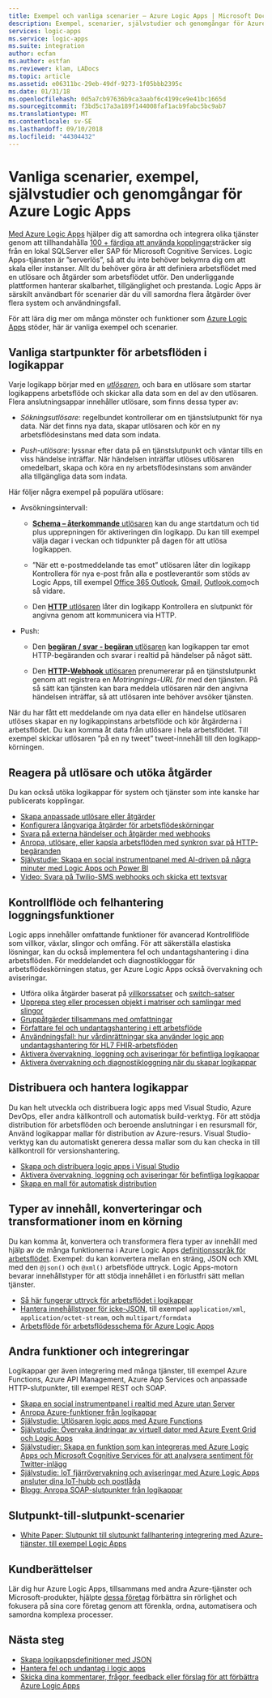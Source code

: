 ```yaml
---
title: Exempel och vanliga scenarier – Azure Logic Apps | Microsoft Docs
description: Exempel, scenarier, självstudier och genomgångar för Azure Logic Apps
services: logic-apps
ms.service: logic-apps
ms.suite: integration
author: ecfan
ms.author: estfan
ms.reviewer: klam, LADocs
ms.topic: article
ms.assetid: e06311bc-29eb-49df-9273-1f05bbb2395c
ms.date: 01/31/18
ms.openlocfilehash: 0d5a7cb97636b9ca3aabf6c4199ce9e41bc1665d
ms.sourcegitcommit: f3bd5c17a3a189f144008faf1acb9fabc5bc9ab7
ms.translationtype: MT
ms.contentlocale: sv-SE
ms.lasthandoff: 09/10/2018
ms.locfileid: "44304432"
---
```

# <a name="common-scenarios-examples-tutorials-and-walkthroughs-for-azure-logic-apps"></a>Vanliga scenarier, exempel, självstudier och genomgångar för Azure Logic Apps

[Med Azure Logic Apps](../logic-apps/logic-apps-overview.md) hjälper dig att samordna och integrera olika tjänster genom att tillhandahålla [100 + färdiga att använda kopplingar](../connectors/apis-list.md)sträcker sig från en lokal SQLServer eller SAP för Microsoft Cognitive Services. Logic Apps-tjänsten är ”serverlös”, så att du inte behöver bekymra dig om att skala eller instanser. Allt du behöver göra är att definiera arbetsflödet med en utlösare och åtgärder som arbetsflödet utför. Den underliggande plattformen hanterar skalbarhet, tillgänglighet och prestanda. Logic Apps är särskilt användbart för scenarier där du vill samordna flera åtgärder över flera system och användningsfall.

För att lära dig mer om många mönster och funktioner som [Azure Logic Apps](../logic-apps/logic-apps-overview.md) stöder, här är vanliga exempel och scenarier.

## <a name="popular-starting-points-for-logic-app-workflows"></a>Vanliga startpunkter för arbetsflöden i logikappar

Varje logikapp börjar med en [ *utlösaren*](../logic-apps/logic-apps-overview.md#logic-app-concepts), och bara en utlösare som startar logikappens arbetsflöde och skickar alla data som en del av den utlösaren. Flera anslutningsappar innehåller utlösare, som finns dessa typer av:

* *Sökningsutlösare*: regelbundet kontrollerar om en tjänstslutpunkt för nya data. När det finns nya data, skapar utlösaren och kör en ny arbetsflödesinstans med data som indata.

* *Push-utlösare*: lyssnar efter data på en tjänstslutpunkt och väntar tills en viss händelse inträffar. När händelsen inträffar utlöses utlösaren omedelbart, skapa och köra en ny arbetsflödesinstans som använder alla tillgängliga data som indata.

Här följer några exempel på populära utlösare:

* Avsökningsintervall: 

  * [**Schema – återkommande** utlösaren](../connectors/connectors-native-recurrence.md) kan du ange startdatum och tid plus upprepningen för aktiveringen din logikapp. 
  Du kan till exempel välja dagar i veckan och tidpunkter på dagen för att utlösa logikappen.

  * ”När ett e-postmeddelande tas emot” utlösaren låter din logikapp Kontrollera för nya e-post från alla e postleverantör som stöds av Logic Apps, till exempel [Office 365 Outlook](../connectors/connectors-create-api-office365-outlook.md), [Gmail](https://docs.microsoft.com/connectors/gmail/), [ Outlook.com](https://docs.microsoft.com/connectors/outlook/)och så vidare.

  * Den [ **HTTP** utlösaren](../connectors/connectors-native-http.md) låter din logikapp Kontrollera en slutpunkt för angivna genom att kommunicera via HTTP.
  
* Push:

  * Den [ **begäran / svar - begäran** utlösaren](../connectors/connectors-native-reqres.md) kan logikappen tar emot HTTP-begäranden och svarar i realtid på händelser på något sätt.

  * Den [ **HTTP-Webhook** utlösaren](../connectors/connectors-native-webhook.md) prenumererar på en tjänstslutpunkt genom att registrera en *Motringnings-URL för* med den tjänsten. 
  På så sätt kan tjänsten kan bara meddela utlösaren när den angivna händelsen inträffar, så att utlösaren inte behöver avsöker tjänsten.

När du har fått ett meddelande om nya data eller en händelse utlösaren utlöses skapar en ny logikappinstans arbetsflöde och kör åtgärderna i arbetsflödet. Du kan komma åt data från utlösare i hela arbetsflödet. Till exempel skickar utlösaren ”på en ny tweet” tweet-innehåll till den logikapp-körningen. 

## <a name="respond-to-triggers-and-extend-actions"></a>Reagera på utlösare och utöka åtgärder

Du kan också utöka logikappar för system och tjänster som inte kanske har publicerats kopplingar.

* [Skapa anpassade utlösare eller åtgärder](../logic-apps/logic-apps-create-api-app.md)
* [Konfigurera långvariga åtgärder för arbetsflödeskörningar](../logic-apps/logic-apps-create-api-app.md)
* [Svara på externa händelser och åtgärder med webhooks](../logic-apps/logic-apps-create-api-app.md)
* [Anropa, utlösare, eller kapsla arbetsflöden med synkron svar på HTTP-begäranden](../logic-apps/logic-apps-http-endpoint.md)
* [Självstudie: Skapa en social instrumentpanel med AI-driven på några minuter med Logic Apps och Power BI](http://aka.ms/logicappsdemo)
* [Video: Svara på Twilio-SMS webhooks och skicka ett textsvar](https://channel9.msdn.com/Blogs/Windows-Azure/Azure-Logic-Apps-Walkthrough-Webhook-Functions-and-an-SMS-Bot)

## <a name="control-flow-error-handling-and-logging-capabilities"></a>Kontrollflöde och felhantering loggningsfunktioner

Logic apps innehåller omfattande funktioner för avancerad Kontrollflöde som villkor, växlar, slingor och omfång. För att säkerställa elastiska lösningar, kan du också implementera fel och undantagshantering i dina arbetsflöden. För meddelandet och diagnostikloggar för arbetsflödeskörningen status, ger Azure Logic Apps också övervakning och aviseringar.

* Utföra olika åtgärder baserat på [villkorssatser](../logic-apps/logic-apps-control-flow-conditional-statement.md) och [switch-satser](../logic-apps/logic-apps-control-flow-switch-statement.md)
* [Upprepa steg eller processen objekt i matriser och samlingar med slingor](../logic-apps/logic-apps-control-flow-loops.md)
* [Gruppåtgärder tillsammans med omfattningar](../logic-apps/logic-apps-control-flow-run-steps-group-scopes.md)
* [Författare fel och undantagshantering i ett arbetsflöde](../logic-apps/logic-apps-exception-handling.md)
* [Användningsfall: hur vårdinrättningar ska använder logic app undantagshantering för HL7 FHIR-arbetsflöden](../logic-apps/logic-apps-scenario-error-and-exception-handling.md)
* [Aktivera övervakning, loggning och aviseringar för befintliga logikappar](../logic-apps/logic-apps-monitor-your-logic-apps.md)
* [Aktivera övervakning och diagnostikloggning när du skapar logikappar](../logic-apps/logic-apps-monitor-your-logic-apps-oms.md)

## <a name="deploy-and-manage-logic-apps"></a>Distribuera och hantera logikappar

Du kan helt utveckla och distribuera logic apps med Visual Studio, Azure DevOps, eller andra källkontroll och automatisk build-verktyg. För att stödja distribution för arbetsflöden och beroende anslutningar i en resursmall för, Använd logikappar mallar för distribution av Azure-resurs. Visual Studio-verktyg kan du automatiskt generera dessa mallar som du kan checka in till källkontroll för versionshantering.

* [Skapa och distribuera logic apps i Visual Studio](../logic-apps/quickstart-create-logic-apps-with-visual-studio.md)
* [Aktivera övervakning, loggning och aviseringar för befintliga logikappar](../logic-apps/logic-apps-monitor-your-logic-apps.md)
* [Skapa en mall för automatisk distribution](../logic-apps/logic-apps-create-deploy-template.md)

## <a name="content-types-conversions-and-transformations-within-a-run"></a>Typer av innehåll, konverteringar och transformationer inom en körning

Du kan komma åt, konvertera och transformera flera typer av innehåll med hjälp av de många funktionerna i Azure Logic Apps [definitionsspråk för arbetsflödet](http://aka.ms/logicappsdocs). Exempel: du kan konvertera mellan en sträng, JSON och XML med den `@json()` och `@xml()` arbetsflöde uttryck. Logic Apps-motorn bevarar innehållstyper för att stödja innehållet i en förlustfri sätt mellan tjänster.

* [Så här fungerar uttryck för arbetsflödet i logikappar](../logic-apps/logic-apps-author-definitions.md)
* [Hantera innehållstyper för icke-JSON](../logic-apps/logic-apps-content-type.md), till exempel `application/xml`, `application/octet-stream`, och `multipart/formdata`
* [Arbetsflöde för arbetsflödesschema för Azure Logic Apps](http://aka.ms/logicappsdocs)

## <a name="other-integrations-and-capabilities"></a>Andra funktioner och integreringar

Logikappar ger även integrering med många tjänster, till exempel Azure Functions, Azure API Management, Azure App Services och anpassade HTTP-slutpunkter, till exempel REST och SOAP.

* [Skapa en social instrumentpanel i realtid med Azure utan Server](../logic-apps/logic-apps-scenario-social-serverless.md)
* [Anropa Azure-funktioner från logikappar](../logic-apps/logic-apps-azure-functions.md)
* [Självstudie: Utlösaren logic apps med Azure Functions](../logic-apps/logic-apps-scenario-function-sb-trigger.md)
* [Självstudie: Övervaka ändringar av virtuell dator med Azure Event Grid och Logic Apps](../event-grid/monitor-virtual-machine-changes-event-grid-logic-app.md)
* [Självstudier: Skapa en funktion som kan integreras med Azure Logic Apps och Microsoft Cognitive Services för att analysera sentiment för Twitter-inlägg](../azure-functions/functions-twitter-email.md)
* [Självstudie: IoT fjärrövervakning och aviseringar med Azure Logic Apps ansluter dina IoT-hubb och postlåda](../iot-hub/iot-hub-monitoring-notifications-with-azure-logic-apps.md)
* [Blogg: Anropa SOAP-slutpunkter från logikappar](https://blogs.msdn.microsoft.com/logicapps/2016/04/07/using-soap-services-with-logic-apps/)

## <a name="end-to-end-scenarios"></a>Slutpunkt-till-slutpunkt-scenarier

* [White Paper: Slutpunkt till slutpunkt fallhantering integrering med Azure-tjänster, till exempel Logic Apps](https://aka.ms/enterprise-integration-e2e-case-management-utilities-logic-apps)

## <a name="customer-stories"></a>Kundberättelser

Lär dig hur Azure Logic Apps, tillsammans med andra Azure-tjänster och Microsoft-produkter, hjälpte [dessa företag](https://aka.ms/logic-apps-customer-stories) förbättra sin rörlighet och fokusera på sina core företag genom att förenkla, ordna, automatisera och samordna komplexa processer.

## <a name="next-steps"></a>Nästa steg

* [Skapa logikappsdefinitioner med JSON](../logic-apps/logic-apps-author-definitions.md)
* [Hantera fel och undantag i logic apps](../logic-apps/logic-apps-exception-handling.md)
* [Skicka dina kommentarer, frågor, feedback eller förslag för att förbättra Azure Logic Apps](https://feedback.azure.com/forums/287593-logic-apps)